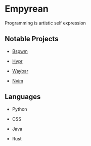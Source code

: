 # Empyrean

Programming is artistic self expression

## Notable Projects

- [Bspwm](https://github.com/Empyrean-Void/bspwm.git)

- [Hypr](https://github.com/Empyrean-Void/hypr.git)

- [Waybar](https://github.com/Empyrean-Void/waybar.git)

- [Nvim](https://github.com/Empyrean-Void/nvim.git)

## Languages

- Python

- CSS

- Java

- Rust
